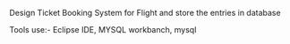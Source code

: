 Design Ticket Booking System for  Flight and store the entries in database


Tools use:-
Eclipse IDE, 
MYSQL workbanch, 
mysql
